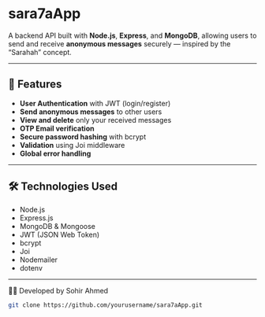 # sara7aApp
A backend API built with **Node.js**, **Express**, and **MongoDB**, allowing users to send and receive **anonymous messages** securely — inspired by the “Sarahah” concept.

---

## 🚀 Features
- **User Authentication** with JWT (login/register)
- **Send anonymous messages** to other users
- **View and delete** only your received messages
- **OTP Email verification**
- **Secure password hashing** with bcrypt
- **Validation** using Joi middleware
- **Global error handling**

---

## 🛠️ Technologies Used
- Node.js  
- Express.js  
- MongoDB & Mongoose  
- JWT (JSON Web Token)  
- bcrypt  
- Joi  
- Nodemailer  
- dotenv

---

👩‍💻 Developed by Sohir Ahmed

   ```bash
   git clone https://github.com/yourusername/sara7aApp.git
